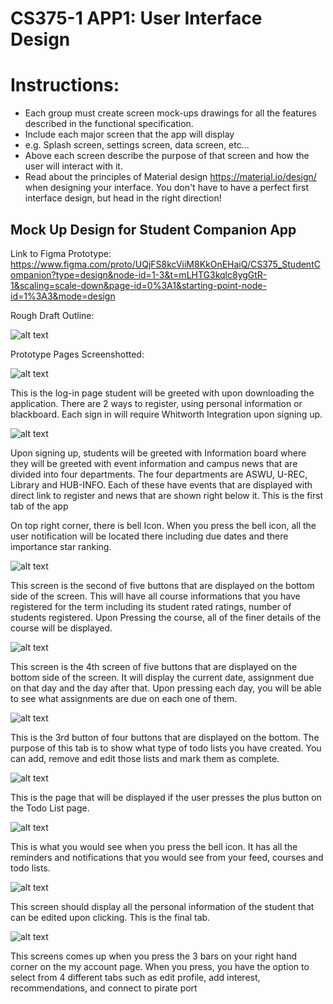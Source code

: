CS375-1 APP1: User Interface Design
====================================

# Instructions:
* Each group must create screen mock-ups drawings for all the features described in the functional specification.
* Include each major screen that the app will display
* e.g. Splash screen, settings screen, data screen, etc...
* Above each screen describe the purpose of that screen and how the user will interact with it.
* Read about the principles of Material design https://material.io/design/ when designing your interface. You don't have to have a perfect first interface design, but head in the right direction!

## Mock Up Design for Student Companion App

Link to Figma Prototype: https://www.figma.com/proto/UQjFS8kcViiM8KkOnEHaiQ/CS375_StudentCompanion?type=design&node-id=1-3&t=mLHTG3kqlc8ygGtR-1&scaling=scale-down&page-id=0%3A1&starting-point-node-id=1%3A3&mode=design

Rough Draft Outline:

![alt text](StudentCompanionOutline.png)



Prototype Pages Screenshotted: 

![alt text](Login.PNG)

This is the log-in page student will be greeted with upon downloading the application. There are 2 ways to register, using personal information or blackboard. Each sign in will require Whitworth Integration upon signing up. 

![alt text](Feed.PNG)

Upon signing up, students will be greeted with Information board where they will be greeted with event information and campus news that are divided into four departments. The four departments are ASWU, U-REC, Library and HUB-INFO. Each of these have events that are displayed with direct link to register and news that are shown right below it. This is the first tab of the app

On top right corner, there is bell Icon. When you press the bell icon, all the user notification will be located there including due dates and there importance star ranking. 

![alt text](Courses.PNG)

This screen is the second of five buttons that are displayed on the bottom side of the screen. This will have all course informations that you have registered for the term including its student rated ratings, number of students registered. Upon Pressing the course, all of the finer details of the course will be displayed.

![alt text](Calendar.PNG)

This screen is the 4th screen of five buttons that are displayed on the bottom side of the screen. It will display the current date, assignment due on that day and the day after that. Upon pressing each day, you will be able to see what assignments are due on each one of them.

![alt text](Todo.PNG)

This is the 3rd button of four buttons that are displayed on the bottom. The purpose of this tab is to show what type of todo lists you have created. You can add, remove and edit those lists and mark them as complete.

![alt text](Todo1.PNG)

This is the page that will be displayed if the user presses the plus button on the Todo List page.

![alt text](reminder.PNG)

This is what you would see when you press the bell icon. It has all the reminders and notifications that you would see from your feed, courses and todo lists.

![alt text](<My Account.PNG>)

This screen should display all the personal information of the student that can be edited upon clicking. This is the final tab.

![alt text](added1.PNG)

This screens comes up when you press the 3 bars on your right hand corner on the my account page. When you press, you have the option to select from 4 different tabs such as edit profile, add interest, recommendations, and connect to pirate port